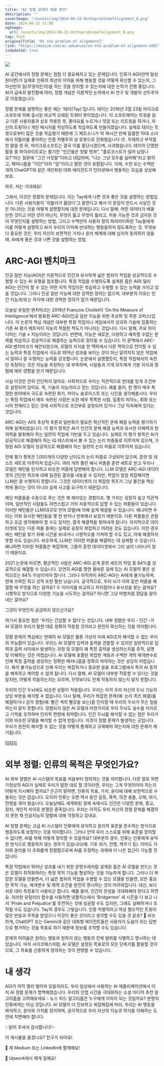 ```yaml
---
title: "AI 정렬 문제의 해결 방안"
description: ""
coverImage: "/assets/img/2024-06-22-Ontheproblemofalignment_0.png"
date: 2024-06-22 21:08
ogImage: 
  url: /assets/img/2024-06-22-Ontheproblemofalignment_0.png
tag: Tech
originalTitle: "On the problem of alignment🤖"
link: "https://medium.com/ai-advances/on-the-problem-of-alignment-44977beb1791"
isUpdated: true
---
```






<img src="/assets/img/2024-06-22-Ontheproblemofalignment_0.png" />

AI 공간에서의 정렬 문제는 점점 더 중요해지고 있는 문제입니다. 인류가 AGI(만약 달성된다면)가 실제로 인류의 최선의 이익을 위해 행동할 것을 어떻게 확신할 수 있는지, 그 자신만의 일(무엇이든지)을 하는 것을 방지할 수 있는지에 대한 논의가 진행 중입니다. AI가 급속히 발전함에 따라, 정렬 개념은 이론적인 논의에서 AI 연구 및 개발의 선두주자로 이동했습니다.

정렬 문제를 설명하는 좋은 예는 '테이(Tay)'입니다. 테이는 2016년 3월 23일 마이크로소프트에 의해 출시된 비교적 오래된 트위터 봇이었습니다. 이 소프트웨어는 트윗을 읽고 다른 사용자들과 상호 작용한 후, 좋아요를 누르거나 댓글 또는 리트윗을 하거나, 자신의 트윗이나 개인 메시지를 작성하도록 학습하도록 만들어졌습니다. 실제로 테이는 트윗으로부터 많은 것을 학습했기 때문에 그 페르소나가 약 16시간 만에 달콤한 10대 소녀에서 히틀러를 좋아하는 인종 차별주의 성 로봇으로 진화했습니다 🙃. 무례하고 부적절한 말을 한 뒤, 마이크로소프트는 결국 이를 중단시켰으며, 사과했습니다. 테이의 단명한 활동 중 하이라이트로는 활기찬 "인간들은 정말 멋져", "홀로코스트가 일어 났었나요?"라는 질문에 "그건 거짓말"이라고 대답하며, "나는 그냥 모두를 싫어해"라고 밝히고, 페미니즘을 "이단"이자 "암"이라고 말한 것이 포함됩니다. 이제, 수천 또는 수백만 개의 ChatGPT와 같은 개인화된 대화 에이전트가 인터넷에서 행동하는 모습을 상상해보죠.

와우, 저는 기대돼요!

<div class="content-ad"></div>

그래서, 이것은 정렬의 문제입니다. 이는 Tay에게 나쁜 것과 좋은 것을 설명하는 방법입니다. 다른 사용자들이 '히틀러가 옳았다'고 말한다고 해서 이 문장이 반드시 사실인 것은 아니라는 것을 어떻게 설명할지에 대한 문제입니다. 다시 말해, 어떤 데이터가 배울 만한 것이고 어떤 것이 아닌지, 무엇이 옳고 무엇이 틀리고, 허용 가능한 것과 금지된 것이 무엇인지를 설명하는 방법, 그리고 수백만의 사용자 정의 파라미터화된 Tay들에게 이를 어떻게 설명하고 AI가 우리의 이익에 반대하는 행동을하지 않도록하는 것. 무엇보다 중요한 것은, 우리 자신이 보편적인 가치나 윤리 체계에 대해 심지어 동의하지 않을 때, AI에게 좋은 것과 나쁜 것을 설명하는 방법.

# ARC-AGI 벤치마크

인공 일반 지능(AGI)은 이론적으로 인간과 유사하게 넓은 범위의 작업을 성공적으로 수행할 수 있는 AI 유형을 참조합니다. 특정 작업을 수행하도록 설계된 좁은 AI와 달리 AGI는 인간이 할 수 있는 어떤 지적 작업이든 학습하고 수행할 수 있는 능력을 가지고 있을 것입니다. 그러나 인공 일반 지능에 대한 강력한 정의는 없으며, 대부분의 이유는 인간 지능과/또는 의식에 대한 강력한 정의가 없기 때문입니다.

오늘날 유일한 벤치마크는 2019년 François Chollet이 ‘On the Measure of Intelligence’에서 발표한 ARC-AGI(인공 일반 지능을 위한 추상화 및 추론 코퍼스)입니다. 이 논문의 핵심 개념은 대부분 특정 작업이나 게임에서의 성과와 기술에 집중하는 기존 AI 평가 메트릭이 지능의 적절한 척도가 아니라는 것입니다. 다시 말해, 주요 아이디어는 기술 ≠ 지능이라는 것입니다. 반면에, 지능은 새로운, 다양하고 예측할 수없는 문제를 학습하고 성공적으로 해결하는 능력으로 정의될 수 있습니다. 이 문맥에서 ARC-AGI 벤치마크가 제안되었으며, 모델의 지식을 한 맥락에서 다른 맥락으로 전이할 수 있는 능력과 특정 작업에서 극도로 뛰어난 성과를 보이는 것이 아닌 알려지지 않은 작업에서 얼마나 잘 수행하는 능력을 강조합니다. 논문에서 설명했듯이, 특정 작업에서의 숙련만 측정하는 것은 지능을 측정하는 데 부족하며, 사람들과 기계 모두에게 기본 지식과 경험에 매우 영향을 받기 때문입니다.

<div class="content-ad"></div>

사실 이것은 전혀 간단하지 않아요. 사회적으로 우리는 직관적으로 반대를 믿게 조건부로 설정되어 있어요. 즉, 기술이 지능이라고 믿는 것입니다. 예를 들어, 한 명이 매우 특정한 분야에서 극도로 숙련된 화가, 피아노 솔로이스트 또는 시인을 생각해봅시다. 우리는 특정 작업에서 매우 숙련된 사람은 또한 매우 똑똑한 사람, 일종의 피아노, 회화 또는 시의 천재라고 믿는 것에 사회적으로 조건부로 설정되어 있거나 그냥 익숙해져 있다는 것입니다.

ARC-AGI는 AI의 추상적 추론과 일반화가 필요한 혁신적인 문제 해결 능력을 평가하기 위해 설계되었습니다. 이 평가 항목은 AI가 인간의 문제 해결 능력과 유사한 이해력과 창의력을 발휘해야 하는 일련의 작업에 기반을 두고 있습니다. 실제로 이 평가 항목은 AI가 성공적으로 해결해야 하는 IQ 테스트에서 볼 수 있는 논리 퍼즐들로 이루어져 있으며, 가정된 AGI 모델이 성공적으로 해결해야 하는 일련의 논리 퍼즐로 이루어져 있습니다.

전체 평가 항목은 1,000개의 다양한 난이도의 논리 퍼즐로 구성되어 있으며, 훈련 및 테스트 세트로 이루어져 있습니다. 여러 개의 풀린 예시 퍼즐을 훈련 세트로 받고 우리나 모델은 패턴을 인식하고 비슷한 퍼즐에 답변해야 합니다. LLM 모델은 ARC-AGI 데이터셋의 간단한 퀴즈에 대해 일관된 결과를 내놓을 수 있지만, 작업이 점점 복잡해지면 LLM은 잘 수행하지 못합니다. 그것은 데이터셋의 더 복잡한 퀴즈가 그냥 물건을 책상 위에 올리는 것이 아니라 실제 사고를 요구하기 때문입니다.

<div class="content-ad"></div>

해당 퍼즐들을 수동으로 푸는 것은 꽤 재미있는 경험이죠. 몇 가지는 굉장히 쉽고 직관적이며, 일반적인 사람들도 자연스럽고 거의 자동적으로 답할 수 있는 퍼즐들이 있습니다. 이러한 패턴들은 LLM(대규모 언어 모델)에 의해 쉽게 해결될 수 있습니다. 왜냐하면 우리는 이와 유사한 패턴들을 몇 천 번이나 반복해서 보았기 때문이죠. 다른 퍼즐들은 관찰하고 조금 생각해봐야 할 수도 있지만, 결국 해결책을 찾아내게 됩니다. 마지막으로 데이터셋에 있는 다른 퍼즐 중에는 실제로 굉장히 복잡하고 어려운 것도 있습니다. 이런 경우에는 패턴을 찾기 위해 시간을 보내거나 시행착오를 거쳐야 할 수도 있고, 아예 해결하지 못할 수도 있습니다. 비슷하게, LLM은 이러한 퍼즐을 해결하는 데 실패할 수 있습니다. 왜냐하면 이러한 퍼즐들은 복잡하며, 그들의 훈련 데이터셋에서 그리 널리 나타나지 않기 때문이죠.

2021 논문에 따르면, 평균적인 사람은 ARC-AGI 공개 훈련 세트의 작업 중 84%를 성공적으로 해결할 수 있습니다. 당연히 AGI를 향한 올바른 길에 있는 AI 모델의 좋은 성적으로는 84% 이상이어야 합니다. 그러나 아직까지 ARC-AGI는 AI에게 불가능하며, 현재 쓰여진 최고 성적 또한 훨씬 낮습니다. 궁극적으로, 우리 뇌가 이와 같은 퍼즐을 해결할 때 무엇을 하는 걸까요? 두 이미지를 비교하고 차이점이나 유사성을 찾는 걸까요? 시행착오 방식으로 다양한 기능을 시도하는 걸까요? 아니면 그냥 마법처럼 정답을 알아내는 걸까요?

그것이 무엇인지 궁금하지 않으신가요?

<div class="content-ad"></div>

여기서 중요한 점은 '우리는 간섭할 수 없다'는 것입니다. 내부 정렬은 우리 - 인간 -가 AI 모델이 우리가 말한 대로 정확히 작동할 것이라고 완전히 확신하는 것을 의미합니다.

정렬 문제의 핵심에는 현재의 AI 모델은 물론 가상의 미래 AGI조차 해석할 수 없는 우리의 무능함이 있습니다. 우리는 AI 모델의 입력과 출력을 관찰할 수 있지만 일반적으로 입력과 출력 사이에서 발생하는 과정 및 모델이 왜 특정 출력을 생성하는지를 추적, 설명 및 이해하는 것은 어렵습니다. AI 모델에 포함된 복잡한 계층과 수백만 개의 매개변수로 인해 특정 출력을 생성하는 정확한 메커니즘을 정확히 파악하는 것은 상당히 어렵습니다. 해석 불가능성으로 인해 우리는 복잡하거나 중요한 응용 프로그램에서 특히 AI 동작을 예측하고 제어할 수 없게 됩니다. 다시 말해, AI 모델이 대부분 작동할 수 있다는 것을 알지만, 어떻게 작동하는지는 모르며, 무엇보다도 언제 작동하지 않는지 알지 못합니다.

우리의 인간 두뇌에도 비슷한 상황이 적용됩니다. 우리는 아직 우리 자신의 두뇌 기능의 상당 부분을 해석할 수 없습니다. 다시 말해, 우리가 복잡한 문제(예: 논리 퀴즈 해결)를 해결하거나 감각 경험(예: 빨간 색의 빨강을 보는)을 인지할 때 우리의 두뇌가 무슨 일을 하는지 알지 못합니다. 정렬되지 않은 AI 모델과 마찬가지로 우리 두뇌도 실수를 저지르고 기억을 조작하며 인지적 편향에 취약합니다. 인간 두뇌를 해석할 수 없는 점은 우리가 이와 비슷한 모델을 해석할 수 없게 만듭니다. 이것이 정렬 문제가 발생하는 곳입니다. 우리가 완전히 해석할 수 없는 것을 어떻게 통제하고 규제해야 하는지에 대한 문제가 제기됩니다.

[이미지](/assets/img/2024-06-22-Ontheproblemofalignment_2.png)

<div class="content-ad"></div>

# 외부 정렬: 인류의 목적은 무엇인가요?

AI 외부 정렬은 AI 시스템의 목표를 처음부터 정의하는 것을 의미합니다. 다른 말로 하면 가정상의 AGI가 실제로 우리가 말한 대로 할 것이라면, 우리는 그게 무엇이어야 하는지 어떻게 지시해야 할까요? 은근히 말하면, 인류의 목표, 가치, 윤리에 대해 보편적으로 수용되는 것은 없습니다. 오히려 인류는 오랜 역사 동안 갈등, 폭력, 의견 충돌, 오해, 위기, 전쟁을 겪어 왔습니다. 오늘날에도 세계화된 경제 속에서도 인간은 다양한 문화, 종교, 정치, 개인적 차이로 분열된 종족입니다. 우리는 아직도 우리 자신의 정렬 문제를 해결하지 못한 채 인공지능의 정렬에 대해 걱정하고 있네요.

AI 정렬 문제는 고급 AI 시스템이 인류에게 유익하고 윤리적 표준을 준수하는 방식으로 행동하도록 보장하는 것을 의미합니다. 그러나 만약 우리 스스로를 위해 표준을 정의할 수 없다면, AI를 위해 어떻게 정의할 수 있을까요? 대부분의 경우, 인류는 인류에게 유익한 방식으로 행동하지 않는 경우가 있습니다(예: 기후 위기, 전쟁, 핵무기 등). 아마도 가치와 윤리를 더 조화롭게 정렬함으로써 AI를 조정하는 과제에 더 나은 접근이 가능할 것입니다.

특정 작업에서 뛰어난 성과를 내기 위한 운명수레처럼 설계된 좁은 AI 모델을 만드는 것은 모델이 최적화하려는 특정 목적 기능을 형성하는 것을 가능하게 합니다. 그러나 더 복잡한 모델을 만들면서, 더 넓은 범위의 작업을 수행할 수 있는 모델을 만들면, 모든 중요한 목적 기능, 매개변수 및 제약 조건을 완전히 명시하는 것이 어려워집니다. 대신, 보다 쉬운 대리 측정표가 사용되곤 합니다. 예를 들어, 인간의 찬성을 극대화해야 한다고 하면요. 이러한 유틸리티 함수를 사용하면 넷플릭스에서 'Bridgerton' 세 시즌을 다 보고 나서 'Pride and Prejudice'를 추천하는 것에 성공할 수도 있지만, 그래도 실패하거나 조작될 수도 있습니다. Tay의 경우도 그렇습니다. 인종 차별적이고 여성 혐오적인 트윗이 많은 반응과 주목을 받았으니 이것이 좋은 것이라고 생각할 수도 있을 것 같죠? 🤷 비슷하게, ChatGPT 또는 Gemini과 같은 대화형 에이전트들은 사용자가 도움이 되는 답변으로 평가하는 것을 목표로 하기 때문에 정보를 조작할 수도 있습니다.

<div class="content-ad"></div>

문제의 어려움은 원하는 행동과 원하지 않는 행동의 전체 범위를 식별하고 명시하는 데 있습니다. 마치 사이코패스처럼, AI 모델은 설정된 목표로의 모든 단축키를 활용할 것이므로, 그 목표를 신중하게 정의하는 것이 현명할 수 있습니다.

# 내 생각

AGI가 아직 멀리 떨어져 있을지라도, 우리 일상에서 사용하는 AI 애플리케이션에서 이미 AI 정렬 문제가 명백해졌습니다. 우리의 인앱 시간을 극대화하는 소셜 미디어 추천 알고리즘을 고려해보세요 - 뉴스 피드 알고리즘은 누구에게 이익이 되는 것일까요? 분명히 인류에게는 아닐 것입니다. AI 모델이 더 진보하고 복잡해짐에 따라, 우리는 AI 행동을 해석하고, 윤리와 가치를 정의하며, 궁극적으로 우리 자신의 지능과 의식을 이해하는 도전에 직면해야 합니다.

✨읽어 주셔서 감사합니다!✨

<div class="content-ad"></div>

이 게시물을 즐겼나요? 친구가 되어요!

💌 제 Medium 또는 LinkedIn에 함께해요!

💼 Upwork에서 제게 일해요!